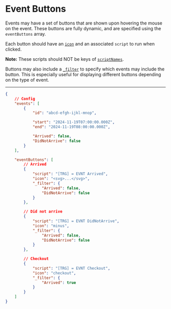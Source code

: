 # Event Buttons
Events may have a set of buttons that are shown upon hovering the mouse on the event.
These buttons are fully dynamic, and are specified using the `eventButtons` array.

Each button should have an [`icon`](./icons.md) and an associated `script` to run when clicked.

**Note:** These scripts should NOT be keys of [`scriptNames`](./script-names.md).

Buttons may also include a [`_filter`](./_filter.md) to specify which events may
include the button. This is especially useful for displaying different buttons
depending on the type of event.

---

```json
{
    // Config
    "events": [
        {
            "id": "abcd-efgh-ijkl-mnop",

            "start": "2024-11-19T07:00:00.000Z",
            "end": "2024-11-19T08:00:00.000Z",

            "Arrived": false,
            "DidNotArrive": false
        }
    ],

    "eventButtons": [
        // Arrived
        {
            "script": "[TRG] = EVNT Arrived",
            "icon": "<svg>...</svg>",
            "_filter": {
                "Arrived": false,
                "DidNotArrive": false
            }
        },

        // Did not arrive
        {
            "script": "[TRG] = EVNT DidNotArrive",
            "icon": "minus",
            "_filter": {
                "Arrived": false,
                "DidNotArrive": false
            }
        },

        // Checkout
        {
            "script": "[TRG] = EVNT Checkout",
            "icon": "checkout",
            "_filter": {
                "Arrived": true
            }
        }
    ]
}
```